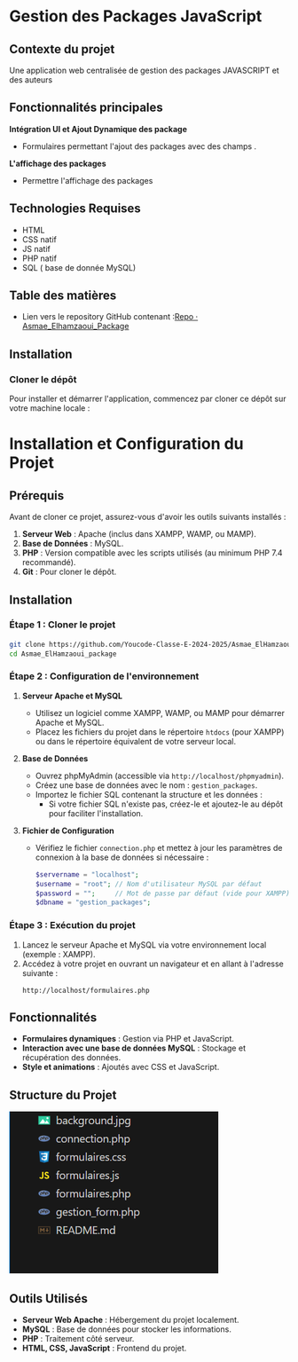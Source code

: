 
# Gestion des Packages JavaScript


## Contexte du projet
Une application web centralisée de gestion des packages JAVASCRIPT  et des auteurs

## Fonctionnalités principales

**Intégration UI et Ajout Dynamique des package**

-   Formulaires permettant l'ajout des packages avec des champs .

**L'affichage des packages**
-   Permettre l'affichage des packages 

## Technologies Requises
-   HTML
-   CSS natif 
-   JS  natif
-   PHP natif
-   SQL ( base de donnée MySQL)

## Table des matières

-  Lien vers le repository GitHub contenant :[Repo · Asmae_Elhamzaoui_Package](https://github.com/Youcode-Classe-E-2024-2025/Asmae_ElHamzaoui_package)

 
## Installation

### Cloner le dépôt

Pour installer et démarrer l'application, commencez par cloner ce dépôt sur votre machine locale :
 

# Installation et Configuration du Projet

## Prérequis

Avant de cloner ce projet, assurez-vous d'avoir les outils suivants installés :

1. **Serveur Web** : Apache (inclus dans XAMPP, WAMP, ou MAMP).
2. **Base de Données** : MySQL.
3. **PHP** : Version compatible avec les scripts utilisés (au minimum PHP 7.4 recommandé).
4. **Git** : Pour cloner le dépôt.

## Installation

### Étape 1 : Cloner le projet

```bash
git clone https://github.com/Youcode-Classe-E-2024-2025/Asmae_ElHamzaoui_package
cd Asmae_ElHamzaoui_package
```

### Étape 2 : Configuration de l'environnement

1. **Serveur Apache et MySQL**  
   - Utilisez un logiciel comme XAMPP, WAMP, ou MAMP pour démarrer Apache et MySQL.  
   - Placez les fichiers du projet dans le répertoire `htdocs` (pour XAMPP) ou dans le répertoire équivalent de votre serveur local.

2. **Base de Données**  
   - Ouvrez phpMyAdmin (accessible via `http://localhost/phpmyadmin`).  
   - Créez une base de données avec le nom  : `gestion_packages`.  
   - Importez le fichier SQL contenant la structure et les données :
     - Si votre fichier SQL n'existe pas, créez-le et ajoutez-le au dépôt pour faciliter l'installation.

3. **Fichier de Configuration**  
   - Vérifiez le fichier `connection.php` et mettez à jour les paramètres de connexion à la base de données si nécessaire :
     ```php
     $servername = "localhost";
     $username = "root"; // Nom d'utilisateur MySQL par défaut
     $password = "";     // Mot de passe par défaut (vide pour XAMPP)
     $dbname = "gestion_packages";
     ```

### Étape 3 : Exécution du projet

1. Lancez le serveur Apache et MySQL via votre environnement local (exemple : XAMPP).
2. Accédez à votre projet en ouvrant un navigateur et en allant à l'adresse suivante :
   ```
   http://localhost/formulaires.php
   ```

## Fonctionnalités

- **Formulaires dynamiques** : Gestion via PHP et JavaScript.
- **Interaction avec une base de données MySQL** : Stockage et récupération des données.
- **Style et animations** : Ajoutés avec CSS et JavaScript.

## Structure du Projet
 ![Structure du projet](structure.png)
## Outils Utilisés

- **Serveur Web Apache** : Hébergement du projet localement.
- **MySQL** : Base de données pour stocker les informations.
- **PHP** : Traitement côté serveur.
- **HTML, CSS, JavaScript** : Frontend du projet.